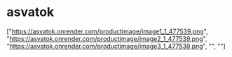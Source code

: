 # asvatok
["https://asvatok.onrender.com/productimage/image1_1_477539.png", "https://asvatok.onrender.com/productimage/image2_1_477539.png", "https://asvatok.onrender.com/productimage/image3_1_477539.png", "", ""]